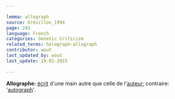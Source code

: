 ```yaml
---

lemma: allograph
source: Grésillon_1994
page: 241 
language: French
categories: Genetic Criticism
related_terms: holograph-allograph
contributor: wout
last_updated_by: wout
last_update: 19-01-2015
        
---
```


**Allographe:** [écrit](writingProduct.html) d'une main autre que celle de l'[auteur](author.html); contraire: '[autograph](holograph.html)'.

